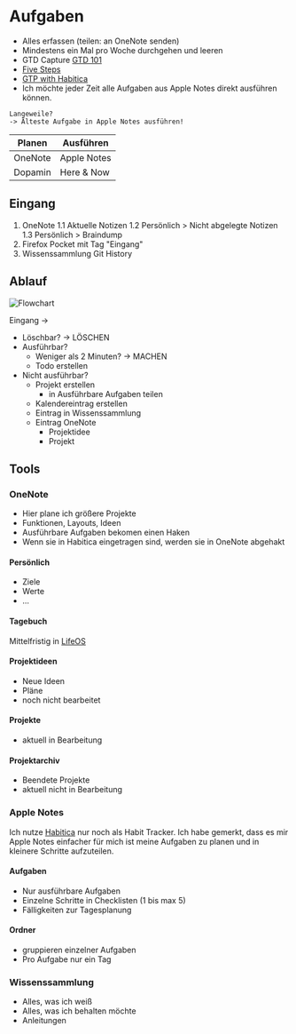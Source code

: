 # Aufgaben

- Alles erfassen (teilen: an OneNote senden)
- Mindestens ein Mal pro Woche durchgehen und leeren
- GTD Capture [GTD 101](http://www.asianefficiency.com/task-management/gtd-intro/)
- [Five Steps](https://gettingthingsdone.com/what-is-gtd/)
- [GTP with Habitica](https://habitica.fandom.com/wiki/GTD_with_Habitica)
- Ich möchte jeder Zeit alle Aufgaben aus Apple Notes direkt ausführen können.

```
Langeweile?
-> Älteste Aufgabe in Apple Notes ausführen!
```

| Planen | Ausführen |
| ------ | --------- |
| OneNote | Apple Notes |
| Dopamin | Here & Now |

## Eingang

1. OneNote
1.1 Aktuelle Notizen
1.2 Persönlich > Nicht abgelegte Notizen
1.3 Persönlich > Braindump
2. Firefox Pocket mit Tag "Eingang"
3. Wissenssammlung Git History

## Ablauf

![Flowchart](http://www.asianefficiency.com/wp-content/uploads/2015/03/GTD-Flowchart1-640x359.png)

Eingang ->
- Löschbar? -> LÖSCHEN
- Ausführbar?   
    + Weniger als 2 Minuten? -> MACHEN
    + Todo erstellen
- Nicht ausführbar?
    + Projekt erstellen
        * in Ausführbare Aufgaben teilen
    + Kalendereintrag erstellen
    + Eintrag in Wissenssammlung
    + Eintrag OneNote
        * Projektidee
        * Projekt

## Tools

### OneNote

- Hier plane ich größere Projekte
- Funktionen, Layouts, Ideen
- Ausführbare Aufgaben bekomen einen Haken
- Wenn sie in Habitica eingetragen sind, werden sie in OneNote abgehakt

#### Persönlich

- Ziele
- Werte
- ...

#### Tagebuch

Mittelfristig in [LifeOS](https://github.com/LifeOS-HQ/lifeos)

#### Projektideen

- Neue Ideen
- Pläne
- noch nicht bearbeitet

#### Projekte

- aktuell in Bearbeitung

#### Projektarchiv

- Beendete Projekte
- aktuell nicht in Bearbeitung

### Apple Notes

Ich nutze [Habitica](https://habitica.com) nur noch als Habit Tracker. Ich habe gemerkt, dass es mir Apple Notes einfacher für mich ist meine Aufgaben zu planen und in kleinere Schritte aufzuteilen.

#### Aufgaben

- Nur ausführbare Aufgaben
- Einzelne Schritte in Checklisten (1 bis max 5)
- Fälligkeiten zur Tagesplanung

#### Ordner

- gruppieren einzelner Aufgaben
- Pro Aufgabe nur ein Tag

### Wissenssammlung

- Alles, was ich weiß
- Alles, was ich behalten möchte
- Anleitungen 
